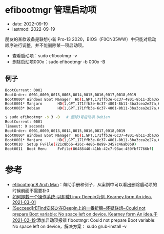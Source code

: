 # efibootmgr 管理启动项
- date: 2022-09-19
- lastmod: 2022-09-19

朋友的某款设备是联想小新 Pro-13 2020，BIOS（F0CN35WW）中只能对启动顺序进行调整，并不能删除某一项启动项。

- 查看启动项：sudo efibootmgr -v
- 删除启动项000x：sudo efibootmgr -b 000x -B 

## 例子

```bash
BootCurrent: 0001
BootOrder: 0001,0000,0013,0003,0014,0015,0016,0017,0018,0019
Boot0000* Windows Boot Manager  HD(1,GPT,171ffb3e-6c37-4801-8b11-3ba3cea2e27a,0x800,0x82000)/File(\EFI\Microsoft\Boot\bootmgfw.efi)
Boot0001* Manjaro       HD(1,GPT,171ffb3e-6c37-4801-8b11-3ba3cea2e27a,0x800,0x82000)/File(\EFI\Manjaro\grubx64.efi)
Boot0003* Debian        HD(1,GPT,171ffb3e-6c37-4801-8b11-3ba3cea2e27a,0x800,0x82000)/File(\EFI\Debian\shimx64.efi)

$ sudo efibootmgr -b 3 -B   # 删除3号启动项 Debian
BootCurrent: 0001
Timeout: 0 seconds
BootOrder: 0001,0000,0013,0014,0015,0016,0017,0018,0019
Boot0000* Windows Boot Manager  HD(1,GPT,171ffb3e-6c37-4801-8b11-3ba3cea2e27a,0x800,0x82000)/File(\EFI\Microsoft\Boot\bootmgfw.efi)
Boot0001* Manjaro       HD(1,GPT,171ffb3e-6c37-4801-8b11-3ba3cea2e27a,0x800,0x82000)/File(\EFI\Manjaro\grubx64.efi)
Boot0010  Setup FvFile(721c8b66-426c-4e86-8e99-3457c46ab0b9)
Boot0011  Boot Menu     FvFile(86488440-41bb-42c7-93ac-450fbf7766bf)
```
# 参考

- [efibootmgr.8 Arch Man](https://man.archlinux.org/man/efibootmgr.8)：帮助手册和例子，从案例中可以看出删除启动项的时候前面不需要补0
- [如何卸载一个操作系统-以卸载Linux Deepin为例. Kearney form An idea. 2021-03-01](https://blog.csdn.net/weixin_43031092/article/details/114263189)
- [[Succeed]rEFind安装之在Deepin上的一番折腾~怀疑联想~Could not prepare Boot variable: No space left on device. Kearney form An idea.于 2021-02-19](https://blog.csdn.net/weixin_43031092/article/details/113855135):添加启动项报错 fibootmgr: Could not prepare Boot variable: No space left on device，解决方案： sudo grub-install -v
